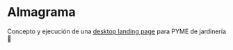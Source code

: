 # Almagrama
Concepto y ejecución de una <a href="https://inspiraholic.github.io/desktop-landing-page/">desktop landing page</a> para PYME de jardinería 🌱
